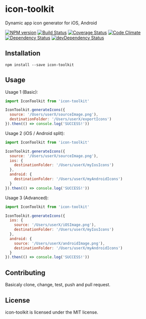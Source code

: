 # icon-toolkit #

Dynamic app icon generator for iOS, Android

[![NPM version](https://img.shields.io/npm/v/icon-toolkit.svg?style=flat)](https://www.npmjs.com/package/icon-toolkit)
[![Build Status](https://img.shields.io/travis/pavjacko/icon-toolkit.svg?style=flat)](https://travis-ci.org/pavjacko/icon-toolkit)
[![Coverage Status](https://img.shields.io/coveralls/pavjacko/icon-toolkit.svg?style=flat)](https://coveralls.io/r/pavjacko/icon-toolkit)
[![Code Climate](https://img.shields.io/codeclimate/github/pavjacko/icon-toolkit.svg?style=flat)](https://codeclimate.com/github/pavjacko/icon-toolkit)
[![Dependency Status](https://img.shields.io/david/pavjacko/icon-toolkit.svg?style=flat)](https://david-dm.org/pavjacko/icon-toolkit)
[![devDependency Status](https://img.shields.io/david/dev/pavjacko/icon-toolkit.svg?style=flat)](https://david-dm.org/pavjacko/icon-toolkit#info=devDependencies)

## Installation

`npm install --save icon-toolkit`

## Usage

Usage 1 (Basic):

```js
import IconToolkit from 'icon-toolkit'

IconToolkit.generateIcons({
  source: '/Users/userX/sourceImage.png'),
  destinationFolder: '/Users/userX/exportIcons')
}).then(() => console.log('SUCCESS!'))

```

Usage 2 (iOS / Android split):

```js
import IconToolkit from 'icon-toolkit'

IconToolkit.generateIcons({
  source: '/Users/userX/sourceImage.png'),
  ios: {
    destinationFolder: '/Users/userX/myIosIcons')
  },
  android: {
    destinationFolder: '/Users/userX/myAndroidIcons')
  }
}).then(() => console.log('SUCCESS!'))

```

Usage 3 (Advanced):

```js
import IconToolkit from 'icon-toolkit'

IconToolkit.generateIcons({
  ios: {
    source: '/Users/userX/iOSImage.png'),
    destinationFolder: '/Users/userX/myIosIcons')
  },
  android: {
    source: '/Users/userX/androidImage.png'),
    destinationFolder: '/Users/userX/myAndroidIcons')
  }
}).then(() => console.log('SUCCESS!'))

```

## Contributing ##

Basicaly clone, change, test, push and pull request.

## License ##

icon-toolkit is licensed under the MIT license.

